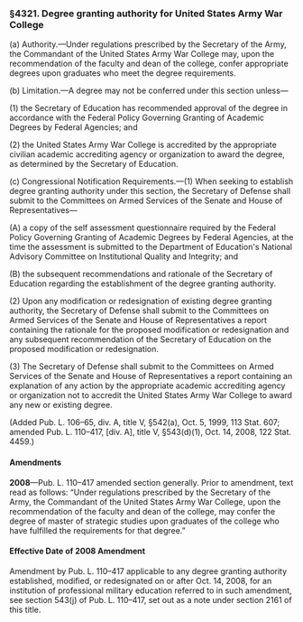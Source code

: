 ### §4321. Degree granting authority for United States Army War College ###

(a) Authority.—Under regulations prescribed by the Secretary of the Army, the Commandant of the United States Army War College may, upon the recommendation of the faculty and dean of the college, confer appropriate degrees upon graduates who meet the degree requirements.

(b) Limitation.—A degree may not be conferred under this section unless—

(1) the Secretary of Education has recommended approval of the degree in accordance with the Federal Policy Governing Granting of Academic Degrees by Federal Agencies; and

(2) the United States Army War College is accredited by the appropriate civilian academic accrediting agency or organization to award the degree, as determined by the Secretary of Education.

(c) Congressional Notification Requirements.—(1) When seeking to establish degree granting authority under this section, the Secretary of Defense shall submit to the Committees on Armed Services of the Senate and House of Representatives—

(A) a copy of the self assessment questionnaire required by the Federal Policy Governing Granting of Academic Degrees by Federal Agencies, at the time the assessment is submitted to the Department of Education's National Advisory Committee on Institutional Quality and Integrity; and

(B) the subsequent recommendations and rationale of the Secretary of Education regarding the establishment of the degree granting authority.

(2) Upon any modification or redesignation of existing degree granting authority, the Secretary of Defense shall submit to the Committees on Armed Services of the Senate and House of Representatives a report containing the rationale for the proposed modification or redesignation and any subsequent recommendation of the Secretary of Education on the proposed modification or redesignation.

(3) The Secretary of Defense shall submit to the Committees on Armed Services of the Senate and House of Representatives a report containing an explanation of any action by the appropriate academic accrediting agency or organization not to accredit the United States Army War College to award any new or existing degree.

(Added Pub. L. 106–65, div. A, title V, §542(a), Oct. 5, 1999, 113 Stat. 607; amended Pub. L. 110–417, [div. A], title V, §543(d)(1), Oct. 14, 2008, 122 Stat. 4459.)

#### Amendments ####

**2008**—Pub. L. 110–417 amended section generally. Prior to amendment, text read as follows: “Under regulations prescribed by the Secretary of the Army, the Commandant of the United States Army War College, upon the recommendation of the faculty and dean of the college, may confer the degree of master of strategic studies upon graduates of the college who have fulfilled the requirements for that degree.”

#### Effective Date of 2008 Amendment ####

Amendment by Pub. L. 110–417 applicable to any degree granting authority established, modified, or redesignated on or after Oct. 14, 2008, for an institution of professional military education referred to in such amendment, see section 543(j) of Pub. L. 110–417, set out as a note under section 2161 of this title.